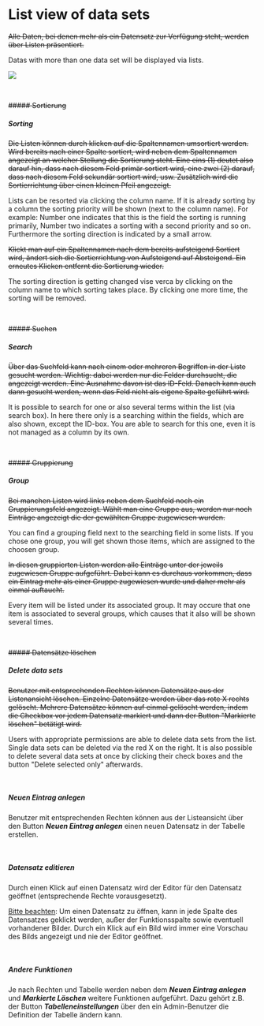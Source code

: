 # List view of data sets

~~Alle Daten, bei denen mehr als ein Datensatz zur Verfügung steht, werden über Listen präsentiert.~~

Datas with more than one data set will be displayed via lists.

![](bild9.png)

<br>

~~##### Sortierung~~

##### Sorting

~~Die Listen können durch klicken auf die Spaltennamen umsortiert werden. Wird bereits nach einer Spalte sortiert, wird neben dem Spaltennamen angezeigt an welcher Stellung die Sortierung steht. Eine eins (1) deutet also darauf hin, dass nach diesem Feld primär sortiert wird, eine zwei (2) darauf, dass nach diesem Feld sekundär sortiert wird, usw. Zusätzlich wird die Sortierrichtung über einen kleinen Pfeil angezeigt.~~

Lists can be resorted via clicking the column name. If it is already sorting by a column the sorting priority will be shown (next to the column name). For example: Number one indicates that this is the field the sorting is running primarily, Number two indicates a sorting with a second priority and so on. Furthermore the sorting direction is indicated by a small arrow. 

~~Klickt man auf ein Spaltennamen nach dem bereits aufsteigend Sortiert wird, ändert sich die Sortierrichtung von Aufsteigend auf Absteigend. Ein erneutes Klicken entfernt die Sortierung wieder.~~

The sorting direction is getting changed vise verca by clicking on the column name to which sorting takes place. By clicking one more time, the sorting will be removed.

<br>

~~##### Suchen~~

##### Search

~~Über das Suchfeld kann nach einem oder mehreren Begriffen in der Liste gesucht werden. Wichtig: dabei werden nur die Felder durchsucht, die angezeigt werden.
Eine Ausnahme davon ist das ID-Feld. Danach kann auch dann gesucht werden, wenn das Feld nicht als eigene Spalte geführt wird.~~

It is possible to search for one or also several terms within the list (via search box). In here there only is a searching within the fields, which are also shown, except the ID-box. You are able to search for this one, even it is not managed as a column by its own. 



<br>

~~##### Gruppierung~~

##### Group

~~Bei manchen Listen wird links neben dem Suchfeld noch ein Gruppierungsfeld angezeigt. Wählt man eine Gruppe aus, werden nur noch Einträge angezeigt die der gewählten Gruppe zugewiesen wurden.~~

You can find a grouping field next to the searching field in some lists. If you chose one group, you will get shown those items, which are assigned to the choosen group.

~~In diesen gruppierten Listen werden alle Einträge unter der jeweils zugewiesen Gruppe aufgeführt. Dabei kann es durchaus vorkommen, dass ein Eintrag mehr als einer Gruppe zugewiesen wurde und daher mehr als einmal auftaucht.~~

Every item will be listed under its associated group. It may occure that one item is associated to several groups, which causes that it also will be shown several times.

<br>

~~##### Datensätze löschen~~

##### Delete data sets

~~Benutzer mit entsprechenden Rechten können Datensätze aus der Listenansicht löschen. Einzelne Datensätze werden über das rote X rechts gelöscht. Mehrere Datensätze können auf einmal gelöscht werden, indem die Checkbox vor jedem Datensatz markiert und dann der Button "Markierte löschen" betätigt wird.~~

Users with appropriate permissions are able to delete data sets from the list. Single data sets can be deleted via the red X on the right. It is also possible to delete several data sets at once by clicking their check boxes and the button "Delete selected only" afterwards.

<br>

##### Neuen Eintrag anlegen

Benutzer mit entsprechenden Rechten können aus der Listeansicht über den Button ***Neuen Eintrag anlegen*** einen neuen Datensatz in der Tabelle erstellen.

<br>

##### Datensatz editieren

Durch einen Klick auf einen Datensatz wird der Editor für den Datensatz geöffnet (entsprechende Rechte vorausgesetzt).

<u>Bitte beachten</u>: Um einen Datensatz zu öffnen, kann in jede Spalte des Datensatzes geklickt werden, außer der Funktionsspalte sowie eventuell vorhandener Bilder. Durch ein Klick auf ein Bild wird immer eine Vorschau des Bilds angezeigt und nie der Editor geöffnet.

<br>

##### Andere Funktionen

Je nach Rechten und Tabelle werden neben dem ***Neuen Eintrag anlegen*** und ***Markierte Löschen*** weitere Funktionen aufgeführt. Dazu gehört z.B. der Button ***Tabelleneinstellungen*** über den ein Admin-Benutzer die Definition der Tabelle ändern kann.

